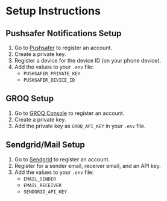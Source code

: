 # Setup Instructions

## Pushsafer Notifications Setup
1. Go to [Pushsafer](https://www.pushsafer.com/) to register an account.
2. Create a private key.
3. Register a device for the device ID (on your phone device).
4. Add the values to your `.env` file:
   - `PUSHSAFER_PRIVATE_KEY`
   - `PUSHSAFER_DEVICE_ID`

## GROQ Setup
1. Go to [GROQ Console](https://console.groq.com) to register an account.
2. Create a private key.
3. Add the private key as `GROQ_API_KEY` in your `.env` file.

## Sendgrid/Mail Setup
1. Go to [Sendgrid](https://sendgrid.com/en-us) to register an account.
2. Register for a sender email, receiver email, and an API key.
3. Add the values to your `.env` file:
   - `EMAIL_SENDER`
   - `EMAIL_RECEIVER`
   - `SENDGRID_API_KEY`
